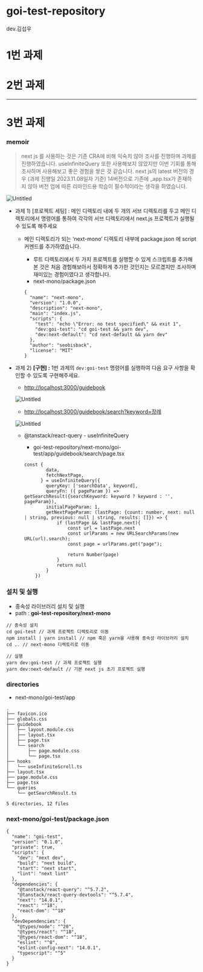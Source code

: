 # goi-test-repository
dev.김섭우

# 1번 과제

# 2번 과제

---

# 3번 과제

### memoir

> next js 를 사용하는 것은 기존 CRA에 비해 익숙치 않아 조사를 진행하며 과제를 진행하였습니다.
> useInfiniteQuery 또한 사용해보지 않았지만
> 이번 기회를 통해 조사하며 사용해보고 좋은 경험을 쌓은 것 같습니다.
> next js의 latest 버전의 경우 (과제 진행일 2023.11.08일자 기준) 14버전으로 기존에 _app.tsx가 존재하지 않아 버전 업에 따른 리마인드용 학습이 필수적이라는 생각을 하였습니다.
> 

![Untitled](./readme-assets/3_1.gif)

- 과제 1) [프로젝트 세팅] : 메인 디렉토리 내에 두 개의 서브 디렉토리를 두고 메인 디렉토리에서 명령어를 통하여 각각의 서브 디렉토리에서 next.js 프로젝트가 실행될 수 있도록 해주세요
    - 메인 디렉토리가 되는 ‘next-mono’ 디렉토리 내부에 package.json 에 script 커멘드를 추가하였습니다.
        - 루트 디렉토리에서 두 가지 프로젝트를 실행할 수 있게 스크립트를 추가해본 것은 처음 경험해보아서 정확하게 추가한 것인지는 모르겠지만 조사하며 재미있는 경험이였다고 생각합니다.
        - next-mono/package.json
        
        ```tsx
        {
          "name": "next-mono",
          "version": "1.0.0",
          "description": "next-mono",
          "main": "index.js",
          "scripts": {
            "test": "echo \"Error: no test specified\" && exit 1",
            "dev:goi-test": "cd goi-test && yarn dev",
            "dev:next-default": "cd next-default && yarn dev"
          },
          "author": "seobisback",
          "license": "MIT"
        }
        ```
        
- 과제 2) **[구현] :** 1번 과제의 `dev:goi-test` 명령어를 실행하여 다음 요구 사항을 확인할 수 있도록 구현해주세요.
    - [http://localhost:3000/guidebook](http://localhost:3000/guidebook/search?keyword=%EC%9E%A5%EB%A1%80)
    
    ![Untitled](./readme-assets/3_2.png)
    
    - [http://localhost:3000/guidebook/search?keyword=장례](http://localhost:3000/guidebook/search?keyword=%EC%9E%A5%EB%A1%80)
    
    ![Untitled](./readme-assets/3_1.png)
    
    - @tanstack/react-query - useInfiniteQuery
        - goi-test-repository/next-mono/goi-test/app/guidebook/search/page.tsx
        
        ```tsx
        const {
                data,
                fetchNextPage,
              } = useInfiniteQuery({
                queryKey: ['searchData', keyword],
                queryFn: ({ pageParam }) => getSearchResult({searchKeyword: keyword ? keyword : '', pageParam}),
                initialPageParam: 1,
                getNextPageParam: (lastPage: {count: number, next: null | string, previous: null | string, results: []}) => {
                    if (lastPage && lastPage.next){
                        const url = lastPage.next
                        const urlParams = new URLSearchParams(new URL(url).search);
                        const page = urlParams.get("page");
        
                        return Number(page)
                    }
                    return null
                }
            })
        ```
        

### 설치 및 실행

- 종속성 라이브러리 설치 및 실행
- path : **goi-test-repository/next-mono**

```tsx
// 종속성 설치
cd goi-test // 과제 프로젝트 디렉토리로 이동
npm install | yarn install // npm 혹은 yarn을 사용해 종속성 라이브러리 설치
cd .. // next-mono 디렉토리로 이동

// 실행
yarn dev:goi-test // 과제 프로젝트 실행
yarn dev:next-default // 기본 next js 초기 프로젝트 실행

```

### directories

- next-mono/goi-test/app

```tsx
.
├── favicon.ico
├── globals.css
├── guidebook
│   ├── layout.module.css
│   ├── layout.tsx
│   ├── page.tsx
│   └── search
│       ├── page.module.css
│       └── page.tsx
├── hooks
│   └── useInfiniteScroll.ts
├── layout.tsx
├── page.module.css
├── page.tsx
└── queries
    └── getSearchResult.ts

5 directories, 12 files
```

### next-mono/goi-test/package.json

```tsx
{
  "name": "goi-test",
  "version": "0.1.0",
  "private": true,
  "scripts": {
    "dev": "next dev",
    "build": "next build",
    "start": "next start",
    "lint": "next lint"
  },
  "dependencies": {
    "@tanstack/react-query": "^5.7.2",
    "@tanstack/react-query-devtools": "^5.7.4",
    "next": "14.0.1",
    "react": "^18",
    "react-dom": "^18"
  },
  "devDependencies": {
    "@types/node": "^20",
    "@types/react": "^18",
    "@types/react-dom": "^18",
    "eslint": "^8",
    "eslint-config-next": "14.0.1",
    "typescript": "^5"
  }
}
```